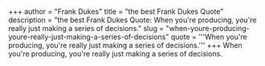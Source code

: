 +++
author = "Frank Dukes"
title = "the best Frank Dukes Quote"
description = "the best Frank Dukes Quote: When you're producing, you're really just making a series of decisions."
slug = "when-youre-producing-youre-really-just-making-a-series-of-decisions"
quote = '''When you're producing, you're really just making a series of decisions.'''
+++
When you're producing, you're really just making a series of decisions.
